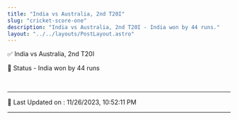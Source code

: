 ```yaml
---
title: "India vs Australia, 2nd T20I"
slug: "cricket-score-one"
description: "India vs Australia, 2nd T20I - India won by 44 runs."
layout: "../../layouts/PostLayout.astro"
--- 
```


✅ India vs Australia, 2nd T20I

📑 Status - India won by 44 runs

<br />

***

📝 Last Updated on : 11/26/2023, 10:52:11 PM

***

